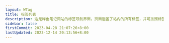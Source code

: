 ```yaml
---
layout: WTag
title: 标签列表
description: 这是桦鱼笔记网站的标签导航界面，页面涵盖了站内的所有标签，并可按照标签来过滤文章，方便大家查找感兴趣的知识点。页面还对标签文字大小进行了处理，文章越多的标签显示字体越大，可以更好的展示知识的数量，标签内容涉及前端知识、编码、设计资源、常用工具等多个领域
sidebar: false
firstCommit: 2023-04-28 21:07:26+8:00
lastUpdated: 2023-12-14 20:13:56+8:00
---
```

